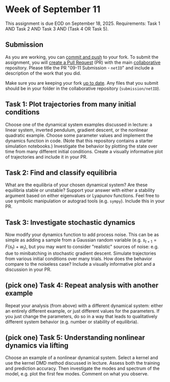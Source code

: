 # Week of September 11

This assignment is due EOD on September 18, 2025.
Requirements: Task 1 AND Task 2 AND Task 3 AND (Task 4 OR Task 5).

## Submission

As you are working, you can [commit and push](https://docs.github.com/en/get-started/using-git/about-git) to your fork. 
To submit the assignment, you will [create a Pull Request](https://docs.github.com/en/pull-requests/collaborating-with-pull-requests/proposing-changes-to-your-work-with-pull-requests/creating-a-pull-request-from-a-fork) (PR) with the main [collaborative](https://github.com/ml-feedback-sys/collaborative-f25) repository.
Please title the PR "09-11 Submission - `netID`" and include a description of the work that you did.

Make sure you are keeping your fork [up to date](https://docs.github.com/en/pull-requests/collaborating-with-pull-requests/working-with-forks/syncing-a-fork).
Any files that you submit should be in your folder in the collaborative repository (`submission/netID`).


## Task 1: Plot trajectories from many initial conditions

Choose one of the dynamical system examples discussed in lecture: a linear system, inverted pendulum, gradient descent, or the nonlinear quadratic example.
Choose some parameter values and implement the dynamics function in code.
(Note that this repository contains a starter simulation notebooks.)
Investigate the behavior by plotting the state over time from many different initial conditions.
Create a visually informative plot of trajectories and include it in your PR.

## Task 2: Find and classify equilibria

What are the equilibria of your chosen dynamical system? 
Are these equilibria stable or unstable? 
Support your answer with either a stability argument based on either eigenvalues or Lyapunov functions.
Feel free to use symbolic manipulation or autograd tools (e.g. `sympy`).
Include this in your PR.

## Task 3: Investigate stochastic dynamics

Now modify your dynamics function to add process noise.
This can be as simple as adding a sample from a Gaussian random variable (e.g. $s_{t+1}=F(s_t)+w_t$),
but you may want to consider "realistic" sources of noise: e.g. due to minibatching in stochastic gradient descent.
Simulate trajectories from various initial conditions over many trials.
How does the behavior compare to the noiseless case?
Include a visually informative plot and a discussion in your PR.

## (pick one) Task 4: Repeat analysis with another example

Repeat your analysis (from above) with a different dynamical system: either an entirely different example, or just different values for the parameters. 
If you just change the parameters, do so in a way that leads to qualitatively different system behavior (e.g. number or stability of equilibria).

## (pick one) Task 5: Understanding nonlinear dynamics via lifting

Choose an example of a nonlinear dynamical system.
Select a kernel and use the kernel DMD method discussed in lecture. 
Assess both the training and prediction accuracy. 
Then investigate the modes and spectrum of the model, e.g. plot the first few modes.
Comment on what you observe.
